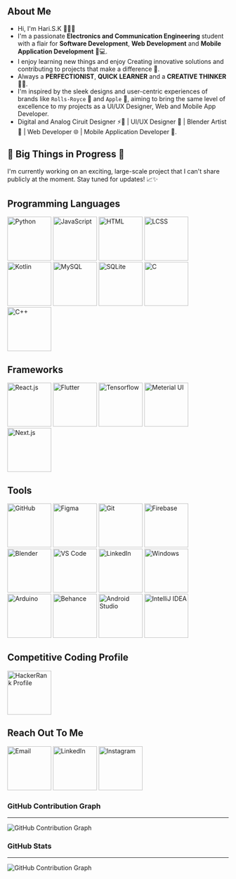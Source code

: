## About Me
- Hi, I'm Hari.S.K 👋👨‍💻
- I'm a passionate **Electronics and Communication Engineering** student with a flair for **Software Development**, **Web Development** and **Mobile Application Development** 📱💻.
- I enjoy learning new things and enjoy Creating innovative solutions and contributing to projects that make a difference 🌱.
- Always a **PERFECTIONIST**, **QUICK LEARNER** and a **CREATIVE THINKER** 🤔💡.
- I'm inspired by the sleek designs and user-centric experiences of brands like `Rolls-Royce` 🚗 and `Apple` 🍏, aiming to bring the same level of excellence to my projects as a UI/UX Designer, Web and Mobile App Developer.
- Digital and Analog Ciruit Designer ⚡🔌 | UI/UX Designer 🎨 | Blender Artist 🎥 | Web Developer 🌐 | Mobile Application Developer 📲.

## 🚧 Big Things in Progress 🚧
I'm currently working on an exciting, large-scale project that I can't share publicly at the moment. Stay tuned for updates! 📈✨  

<div>
  <h2>Programming Languages</h2>
  <img src="https://github.com/user-attachments/assets/a5a7b2f8-ff27-4be5-b8c4-61376400c5f1" alt="Python" width="100px">
  <img src="https://github.com/user-attachments/assets/5102235a-152d-463d-abbf-8e1a31ec4f95" alt="JavaScript" width="100px">
  <img src="https://github.com/user-attachments/assets/6084b122-6b76-4e9b-b286-ab47629a2169" alt="HTML" width="100px">
  <img src="https://github.com/user-attachments/assets/a44b0344-524a-4602-a8cd-04fa1fc748fa" alt="LCSS" width="100px">
  <img src="https://github.com/user-attachments/assets/0769aba9-11f1-4ca8-a1a8-e8764bd5fee3" alt="Kotlin" width="100px">
  <img src="https://github.com/user-attachments/assets/d0f124bf-45fc-4c73-a308-aae386494bee" alt="MySQL" width="100px">
  <img src="https://github.com/user-attachments/assets/3bc96236-cedf-409a-84f8-9f3064b5d2f6" alt="SQLite" width="100px">
  <img src="https://github.com/user-attachments/assets/0d05edad-eb56-46b4-bfbb-83530ef77bc4" alt="C" width="100px">
  <img src="https://github.com/user-attachments/assets/a87a376f-30dd-434c-aa7f-06ebe1a663f3" alt="C++" width="100px">
</div>

<div>
  <h2>Frameworks</h2>
  <img src="https://github.com/user-attachments/assets/b3281786-4472-4ac8-bb63-0db0b47981c0" alt="React.js" width="100px">
  <img src="https://github.com/user-attachments/assets/f1d657cf-6f38-4f02-98db-2e6723017afb" alt="Flutter" width="100px">
  <img src="https://github.com/user-attachments/assets/80fe63f0-7bd1-4ada-bf32-4b4c306242a5" alt="Tensorflow" width="100px">
  <img src="https://github.com/user-attachments/assets/34e1c0bf-23b0-4d82-96d3-ef15b70b3d8a" alt="Meterial UI" width="100px">
  <img src="https://github.com/user-attachments/assets/583b2985-3154-4131-9012-bbd9f0f323a8" alt="Next.js" width="100px">
</div>

<div>
  <h2>Tools</h2>
  <img src="https://github.com/user-attachments/assets/42731f0c-e35a-476f-b3ab-c0cb251565cc" alt="GitHub" width="100px">
  <img src="https://github.com/user-attachments/assets/b89ef718-1c49-46ac-b85e-0cb030f6aa84" alt="Figma" width="100px">
  <img src="https://github.com/user-attachments/assets/1e89838e-2acc-4d32-9734-cfdf9ffe344b" alt="Git" width="100px">
  <img src="https://github.com/user-attachments/assets/db542e04-68d4-4209-98bf-e010d487a09f" alt="Firebase" width="100px">
  <img src="https://github.com/user-attachments/assets/2c618147-c910-4fe8-9e13-2c3b8edab0a1" alt="Blender" width="100px">
  <img src="https://github.com/user-attachments/assets/05dba4f0-a17b-47df-bd8d-ffdc77531490" alt="VS Code" width="100px">
  <img src="https://github.com/user-attachments/assets/38a45ac2-254d-4f5a-a2fc-3ea51736f554" alt="LinkedIn" width="100px">
  <img src="https://github.com/user-attachments/assets/47244723-1161-431a-bc88-292c9cc972b0" alt="Windows" width="100px">
  <img src="https://github.com/user-attachments/assets/df5ef15e-caed-464a-8930-357367ccd85b" alt="Arduino" width="100px">
  <img src="https://github.com/user-attachments/assets/fcb5e057-790d-48cc-8035-8bb45e2dc1c3" alt="Behance" width="100px">
  <img src="https://github.com/user-attachments/assets/ee23ceee-c3a7-4dec-b168-f7e282f990a0" alt="Android Studio" width="100px">
  <img src="https://github.com/user-attachments/assets/f3b9157f-a2c5-4400-b510-85b9bf8967e4" alt="IntelliJ IDEA" width="100px">
</div>


## Competitive Coding Profile
<a href="https://www.hackerrank.com/profile/harisk12699">
  <img src="https://github.com/user-attachments/assets/21309db4-ee10-4765-92ff-460bc5873c18" alt="HackerRank Profile" width="100px">
</a>


<div>
  <h2>Reach Out To Me</h2>
  <a href="mailto:harisk12699@gmail.com" target="_blank"><img src="https://github.com/user-attachments/assets/dcb78ff9-e6ee-4fbe-bdff-17fb5e5ca8f1" alt="Email" width="100px"></a>
  <a href="https://www.linkedin.com/in/hari-s-k/" target="_blank"><img src="https://github.com/user-attachments/assets/a78bdfea-7cee-475f-a548-63e5c337ed68" alt="LinkedIn" width="100px"></a>
  <a href="https://www.instagram.com/harry__tennyson/" target="_blank"><img src="https://github.com/user-attachments/assets/c9822ab1-15a5-4c7e-a62a-8db4b1204700" alt="Instagram" width="100px"></a>
</div>



### GitHub Contribution Graph
***
![GitHub Contribution Graph](https://ghchart.rshah.org/Hsk12699)

### GitHub Stats
***
![GitHub Contribution Graph](https://github-readme-stats.vercel.app/api?username=Hsk12699&show_icons=true&count_private=true&hide=prs&theme=dark)
